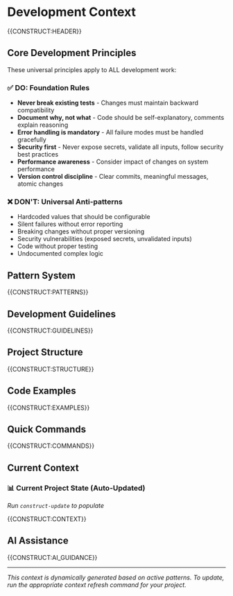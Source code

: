 # Development Context

{{CONSTRUCT:HEADER}}

## Core Development Principles

These universal principles apply to ALL development work:

### ✅ DO: Foundation Rules
- **Never break existing tests** - Changes must maintain backward compatibility
- **Document why, not what** - Code should be self-explanatory, comments explain reasoning
- **Error handling is mandatory** - All failure modes must be handled gracefully
- **Security first** - Never expose secrets, validate all inputs, follow security best practices
- **Performance awareness** - Consider impact of changes on system performance
- **Version control discipline** - Clear commits, meaningful messages, atomic changes

### ❌ DON'T: Universal Anti-patterns
- Hardcoded values that should be configurable
- Silent failures without error reporting
- Breaking changes without proper versioning
- Security vulnerabilities (exposed secrets, unvalidated inputs)
- Code without proper testing
- Undocumented complex logic

## Pattern System

{{CONSTRUCT:PATTERNS}}

## Development Guidelines

{{CONSTRUCT:GUIDELINES}}

## Project Structure

{{CONSTRUCT:STRUCTURE}}

## Code Examples

{{CONSTRUCT:EXAMPLES}}

## Quick Commands

{{CONSTRUCT:COMMANDS}}

## Current Context

<!-- START:CURRENT-STRUCTURE -->
### 📊 Current Project State (Auto-Updated)
*Run `construct-update` to populate*
<!-- END:CURRENT-STRUCTURE -->

{{CONSTRUCT:CONTEXT}}

## AI Assistance

{{CONSTRUCT:AI_GUIDANCE}}

---

*This context is dynamically generated based on active patterns. To update, run the appropriate context refresh command for your project.*